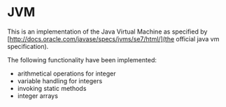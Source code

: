 # JVM
This is an implementation of the Java Virtual Machine as specified by [http://docs.oracle.com/javase/specs/jvms/se7/html/](the official java vm specification). 

The following functionality have been implemented:
* arithmetical operations for integer
* variable handling for integers
* invoking static methods
* integer arrays

